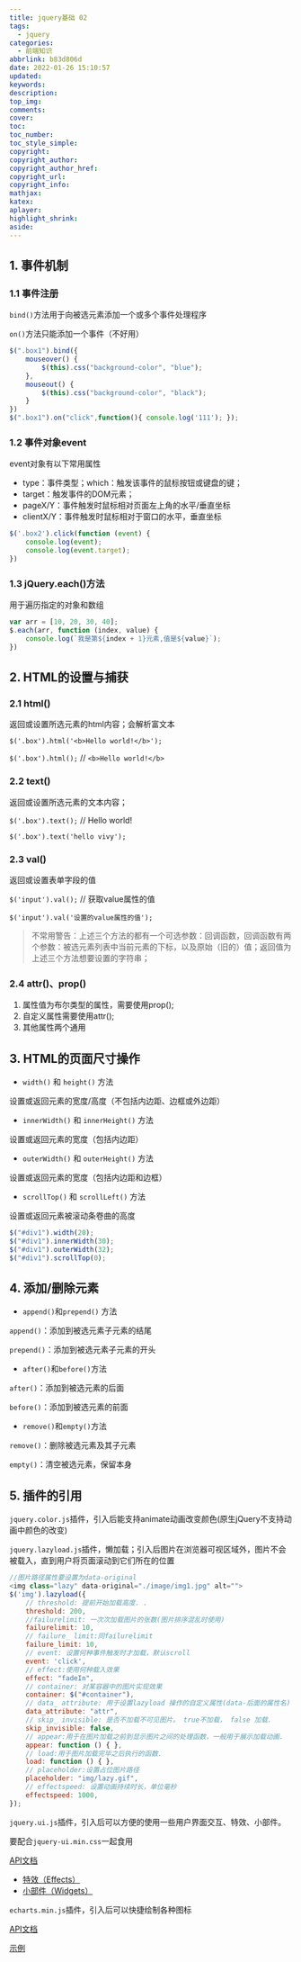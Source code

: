```yaml
---
title: jquery基础 02
tags:
  - jquery
categories:
  - 前端知识
abbrlink: b83d806d
date: 2022-01-26 15:10:57
updated:
keywords:
description:
top_img:
comments:
cover:
toc:
toc_number:
toc_style_simple:
copyright:
copyright_author:
copyright_author_href:
copyright_url:
copyright_info:
mathjax:
katex:
aplayer:
highlight_shrink:
aside:
---
```

## 1. 事件机制

### 1.1 事件注册

`bind()`方法用于向被选元素添加一个或多个事件处理程序

`on()`方法只能添加一个事件（不好用）

```js
$(".box1").bind({
    mouseover() {
        $(this).css("background-color", "blue");
    },
    mouseout() {
        $(this).css("background-color", "black");
    }
})
$(".box1").on("click",function(){ console.log('111'); });
```

### 1.2 事件对象event

event对象有以下常用属性

- type：事件类型；which：触发该事件的鼠标按钮或键盘的键；
- target：触发事件的DOM元素；
- pageX/Y：事件触发时鼠标相对页面左上角的水平/垂直坐标
- clientX/Y：事件触发时鼠标相对于窗口的水平，垂直坐标

```js
$('.box2').click(function (event) {
    console.log(event);
    console.log(event.target);
})
```

### 1.3 jQuery.each()方法

用于遍历指定的对象和数组

```js
var arr = [10, 20, 30, 40];
$.each(arr, function (index, value) {
    console.log(`我是第${index + 1}元素,值是${value}`);
})
```

## 2. HTML的设置与捕获

### 2.1 html()

返回或设置所选元素的html内容；会解析富文本

`$('.box').html('<b>Hello world!</b>');`

`$('.box').html();` // `<b>Hello world!</b>`

### 2.2 text()

返回或设置所选元素的文本内容；

`$('.box').text();` // Hello world!

`$('.box').text('hello vivy');`

### 2.3 val()

返回或设置表单字段的值

`$('input').val();` // 获取value属性的值

`$('input').val('设置的value属性的值');`

> 不常用警告：上述三个方法的都有一个可选参数：回调函数，回调函数有两个参数：被选元素列表中当前元素的下标，以及原始（旧的）值；返回值为上述三个方法想要设置的字符串；

### 2.4 attr()、prop()

1. 属性值为布尔类型的属性，需要使用prop();
2. 自定义属性需要使用attr();
3. 其他属性两个通用

## 3. HTML的页面尺寸操作

- `width()` 和 `height()` 方法

设置或返回元素的宽度/高度（不包括内边距、边框或外边距）

- `innerWidth()` 和 `innerHeight()` 方法

设置或返回元素的宽度（包括内边距）

- `outerWidth()` 和 `outerHeight()` 方法

设置或返回元素的宽度（包括内边距和边框）

- `scrollTop()` 和 `scrollLeft()` 方法

设置或返回元素被滚动条卷曲的高度

```js
$("#div1").width(20);
$("#div1").innerWidth(30);
$("#div1").outerWidth(32);
$("#div1").scrollTop(0);
```

## 4. 添加/删除元素

- `append()`和`prepend()` 方法

`append()`：添加到被选元素子元素的结尾

`prepend()`：添加到被选元素子元素的开头

- `after()`和`before()`方法

`after()`：添加到被选元素的后面

`before()`：添加到被选元素的前面

- `remove()`和`empty()`方法

`remove()`：删除被选元素及其子元素

`empty()`：清空被选元素，保留本身

## 5. 插件的引用

`jquery.color.js`插件，引入后能支持animate动画改变颜色(原生jQuery不支持动画中颜色的改变)

`jquery.lazyload.js`插件，懒加载；引入后图片在浏览器可视区域外，图片不会被载入，直到用户将页面滚动到它们所在的位置

```js
//图片路径属性要设置为data-original
<img class="lazy" data-original="./image/img1.jpg" alt="">
$('img').lazyload({
    // threshold: 提前开始加载高度. .
    threshold: 200,
    //failurelimit: 一次次加载图片的张数(图片排序混乱时使用)
    failurelimit: 10,
    // failure_ limit:同failurelimit
    failure_limit: 10,
    // event: 设置何种事件触发时才加载，默认scroll
    event: 'click',
    // effect:使用何种载入效果
    effect: "fadeIn",
    // container: 对某容器中的图片实现效果
    container: $("#container"),
    // data_ attribute: 用于设置lazyload 操作的自定义属性(data-后面的属性名)
    data_attribute: "attr",
    // skip_ invisible: 是否不加载不可见图片。 true不加载， false 加载.
    skip_invisible: false,
    // appear:用于在图片加载之前到显示图片之间的处理函数，一般用于展示加载动画.
    appear: function () { },
    // load:用于图片加载完毕之后执行的函数.
    load: function () { },
    // placeholder:设置占位图片路径
    placeholder: "img/lazy.gif",
    // effectspeed: 设置动画持续时长，单位毫秒
    effectspeed: 1000,
});
```

`jquery.ui.js`插件，引入后可以方便的使用一些用户界面交互、特效、小部件。

要配合`jquery-ui.min.css`一起食用

[API文档](https://www.jqueryui.org.cn/api/43.html)

- [特效（Effects）](https://www.jqueryui.org.cn/api/43.html)
- [小部件（Widgets）](https://www.jqueryui.org.cn/api/52.html)

`echarts.min.js`插件，引入后可以快捷绘制各种图标

[API文档](https://echarts.apache.org/zh/option.html#title)

[示例](https://echarts.apache.org/examples/zh/index.html)

